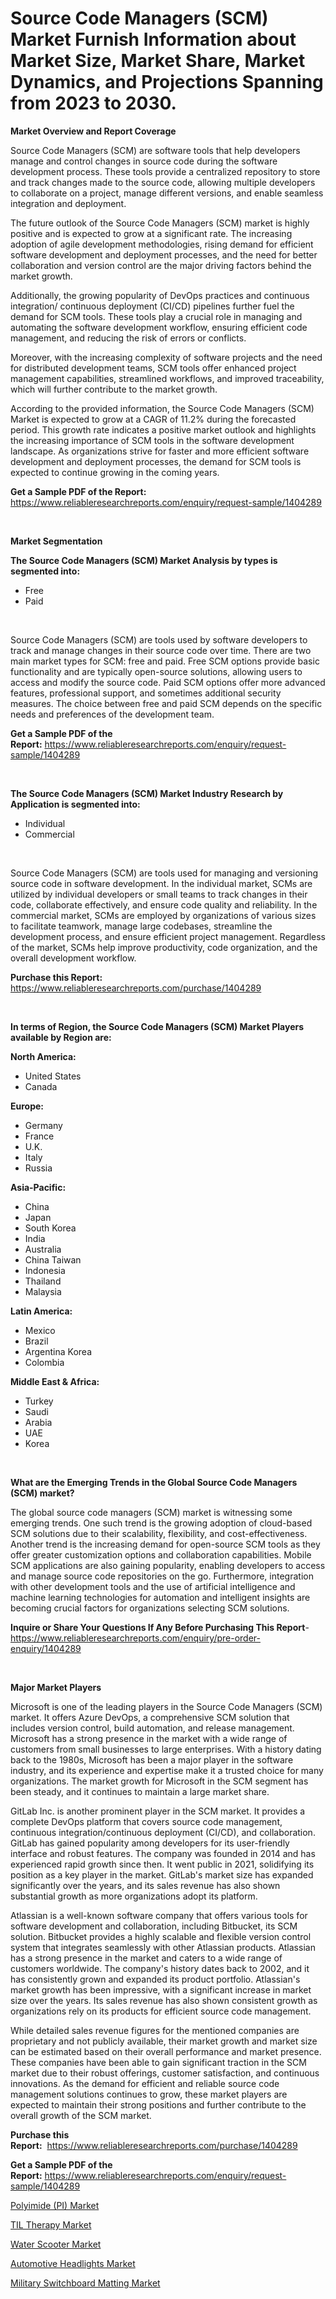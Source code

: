 <p><h1>Source Code Managers (SCM) Market Furnish Information about Market Size, Market Share, Market Dynamics, and Projections Spanning from 2023 to 2030.</h1></p><p><strong>Market Overview and Report Coverage</strong></p>
<p><p>Source Code Managers (SCM) are software tools that help developers manage and control changes in source code during the software development process. These tools provide a centralized repository to store and track changes made to the source code, allowing multiple developers to collaborate on a project, manage different versions, and enable seamless integration and deployment.</p><p>The future outlook of the Source Code Managers (SCM) market is highly positive and is expected to grow at a significant rate. The increasing adoption of agile development methodologies, rising demand for efficient software development and deployment processes, and the need for better collaboration and version control are the major driving factors behind the market growth.</p><p>Additionally, the growing popularity of DevOps practices and continuous integration/ continuous deployment (CI/CD) pipelines further fuel the demand for SCM tools. These tools play a crucial role in managing and automating the software development workflow, ensuring efficient code management, and reducing the risk of errors or conflicts.</p><p>Moreover, with the increasing complexity of software projects and the need for distributed development teams, SCM tools offer enhanced project management capabilities, streamlined workflows, and improved traceability, which will further contribute to the market growth.</p><p>According to the provided information, the Source Code Managers (SCM) Market is expected to grow at a CAGR of 11.2% during the forecasted period. This growth rate indicates a positive market outlook and highlights the increasing importance of SCM tools in the software development landscape. As organizations strive for faster and more efficient software development and deployment processes, the demand for SCM tools is expected to continue growing in the coming years.</p></p>
<p><strong>Get a Sample PDF of the Report:</strong> <a href="https://www.reliableresearchreports.com/enquiry/request-sample/1404289">https://www.reliableresearchreports.com/enquiry/request-sample/1404289</a></p>
<p>&nbsp;</p>
<p><strong>Market Segmentation</strong></p>
<p><strong>The Source Code Managers (SCM) Market Analysis by types is segmented into:</strong></p>
<p><ul><li>Free</li><li>Paid</li></ul></p>
<p>&nbsp;</p>
<p><p>Source Code Managers (SCM) are tools used by software developers to track and manage changes in their source code over time. There are two main market types for SCM: free and paid. Free SCM options provide basic functionality and are typically open-source solutions, allowing users to access and modify the source code. Paid SCM options offer more advanced features, professional support, and sometimes additional security measures. The choice between free and paid SCM depends on the specific needs and preferences of the development team.</p></p>
<p><strong>Get a Sample PDF of the Report:</strong>&nbsp;<a href="https://www.reliableresearchreports.com/enquiry/request-sample/1404289">https://www.reliableresearchreports.com/enquiry/request-sample/1404289</a></p>
<p>&nbsp;</p>
<p><strong>The Source Code Managers (SCM) Market Industry Research by Application is segmented into:</strong></p>
<p><ul><li>Individual</li><li>Commercial</li></ul></p>
<p>&nbsp;</p>
<p><p>Source Code Managers (SCM) are tools used for managing and versioning source code in software development. In the individual market, SCMs are utilized by individual developers or small teams to track changes in their code, collaborate effectively, and ensure code quality and reliability. In the commercial market, SCMs are employed by organizations of various sizes to facilitate teamwork, manage large codebases, streamline the development process, and ensure efficient project management. Regardless of the market, SCMs help improve productivity, code organization, and the overall development workflow.</p></p>
<p><strong>Purchase this Report:</strong>&nbsp; <a href="https://www.reliableresearchreports.com/purchase/1404289">https://www.reliableresearchreports.com/purchase/1404289</a></p>
<p>&nbsp;</p>
<p><strong>In terms of Region, the Source Code Managers (SCM) Market Players available by Region are:</strong></p>
<p>
    <p> <strong> North America: </strong>
        <ul>
            <li>United States</li>
            <li>Canada</li>
        </ul>
        </p> 
    <p> <strong> Europe: </strong>
        <ul>
            <li>Germany</li>
            <li>France</li>
            <li>U.K.</li>
            <li>Italy</li>
            <li>Russia</li>
        </ul>
        </p> 
    <p> <strong> Asia-Pacific: </strong>
        <ul>
            <li>China</li>
            <li>Japan</li>
            <li>South Korea</li>
            <li>India</li>
            <li>Australia</li>
            <li>China Taiwan</li>
            <li>Indonesia</li>
            <li>Thailand</li>
            <li>Malaysia</li>
        </ul>
        </p> 
    <p> <strong> Latin America: </strong>
        <ul>
            <li>Mexico</li>
            <li>Brazil</li>
            <li>Argentina Korea</li>
            <li>Colombia</li>
        </ul>
        </p> 
    <p> <strong> Middle East & Africa: </strong>
        <ul>
            <li>Turkey</li>
            <li>Saudi</li>
            <li>Arabia</li>
            <li>UAE</li>
            <li>Korea</li>
        </ul>
    </p>
    </p>
<p>&nbsp;</p>
<p><strong>What are the Emerging Trends in the Global Source Code Managers (SCM) market?</strong></p>
<p><p>The global source code managers (SCM) market is witnessing some emerging trends. One such trend is the growing adoption of cloud-based SCM solutions due to their scalability, flexibility, and cost-effectiveness. Another trend is the increasing demand for open-source SCM tools as they offer greater customization options and collaboration capabilities. Mobile SCM applications are also gaining popularity, enabling developers to access and manage source code repositories on the go. Furthermore, integration with other development tools and the use of artificial intelligence and machine learning technologies for automation and intelligent insights are becoming crucial factors for organizations selecting SCM solutions.</p></p>
<p><strong>Inquire or Share Your Questions If Any Before Purchasing This Report</strong>- <a href="https://www.reliableresearchreports.com/enquiry/pre-order-enquiry/1404289">https://www.reliableresearchreports.com/enquiry/pre-order-enquiry/1404289</a></p>
<p>&nbsp;</p>
<p><strong>Major Market Players</strong></p>
<p><p>Microsoft is one of the leading players in the Source Code Managers (SCM) market. It offers Azure DevOps, a comprehensive SCM solution that includes version control, build automation, and release management. Microsoft has a strong presence in the market with a wide range of customers from small businesses to large enterprises. With a history dating back to the 1980s, Microsoft has been a major player in the software industry, and its experience and expertise make it a trusted choice for many organizations. The market growth for Microsoft in the SCM segment has been steady, and it continues to maintain a large market share.</p><p>GitLab Inc. is another prominent player in the SCM market. It provides a complete DevOps platform that covers source code management, continuous integration/continuous deployment (CI/CD), and collaboration. GitLab has gained popularity among developers for its user-friendly interface and robust features. The company was founded in 2014 and has experienced rapid growth since then. It went public in 2021, solidifying its position as a key player in the market. GitLab's market size has expanded significantly over the years, and its sales revenue has also shown substantial growth as more organizations adopt its platform.</p><p>Atlassian is a well-known software company that offers various tools for software development and collaboration, including Bitbucket, its SCM solution. Bitbucket provides a highly scalable and flexible version control system that integrates seamlessly with other Atlassian products. Atlassian has a strong presence in the market and caters to a wide range of customers worldwide. The company's history dates back to 2002, and it has consistently grown and expanded its product portfolio. Atlassian's market growth has been impressive, with a significant increase in market size over the years. Its sales revenue has also shown consistent growth as organizations rely on its products for efficient source code management.</p><p>While detailed sales revenue figures for the mentioned companies are proprietary and not publicly available, their market growth and market size can be estimated based on their overall performance and market presence. These companies have been able to gain significant traction in the SCM market due to their robust offerings, customer satisfaction, and continuous innovations. As the demand for efficient and reliable source code management solutions continues to grow, these market players are expected to maintain their strong positions and further contribute to the overall growth of the SCM market.</p></p>
<p><strong>Purchase this Report:</strong>&nbsp;&nbsp;<a href="https://www.reliableresearchreports.com/purchase/1404289">https://www.reliableresearchreports.com/purchase/1404289</a></p>
<p></p>
<p><strong>Get a Sample PDF of the Report:</strong>&nbsp;<a href="https://www.reliableresearchreports.com/enquiry/request-sample/1404289">https://www.reliableresearchreports.com/enquiry/request-sample/1404289</a></p>
<p><p><a href="https://www.linkedin.com/pulse/polyimide-pi-market-share-amp-new-trends-analysis-zmxef/">Polyimide (PI) Market</a></p><p><a href="https://github.com/aliciawhite5576/Market-Research-Report-List-1/blob/main/til-therapy-market.md">TIL Therapy Market</a></p><p><a href="https://medium.com/@the.strong.zer0/water-scooter-nbsp-market-focuses-on-market-share-size-and-projected-forecast-till-2030-2ee4a259779f">Water Scooter Market</a></p><p><a href="https://medium.com/@hotspotelectronicsstore/automotive-headlights-market-report-reveals-the-latest-trends-and-growth-opportunities-of-this-f13a6962b13a">Automotive Headlights Market</a></p><p><a href="https://www.linkedin.com/pulse/military-switchboard-matting-market-size-growth-forecast-ir5xf/">Military Switchboard Matting Market</a></p></p>